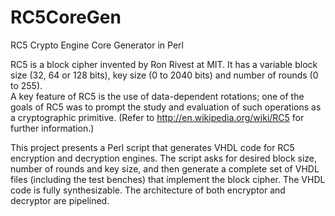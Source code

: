 # RC5CoreGen
RC5 Crypto Engine Core Generator in Perl

RC5 is a block cipher invented by Ron Rivest at MIT. It has a variable block size 
(32, 64 or 128 bits), key size (0 to 2040 bits) and number of rounds (0 to 255).  
A key feature of RC5 is the use of data-dependent rotations; one of the goals of 
RC5 was to prompt the study and evaluation of such operations as a cryptographic 
primitive. (Refer to http://en.wikipedia.org/wiki/RC5 for further information.)

This project presents a Perl script that generates VHDL code for RC5 encryption 
and decryption engines. The script asks for desired block size, number of rounds 
and key size, and then generate a complete set of VHDL files (including the test 
benches) that implement the block cipher. The VHDL code is fully synthesizable. 
The architecture of both encryptor and decryptor are pipelined.